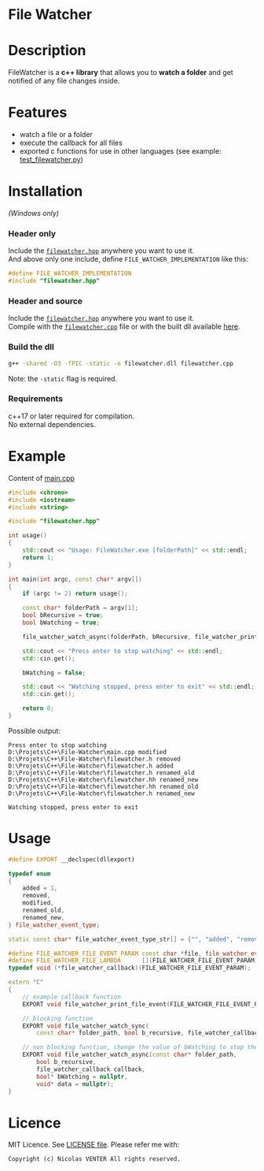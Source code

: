 # File Watcher

# Description

FileWatcher is a **c++ library** that allows you to **watch a folder** and get notified of any file changes inside.

# Features

- watch a file or a folder
- execute the callback for all files
- exported c functions for use in other languages (see example: [test_filewatcher.py](test_filewatcher.py))

# Installation

*(Windows only)*

### Header only

<!-- TODO: rename all file_watcher -->

Include the [`filewatcher.hpp`](filewatcher.hpp) anywhere you want to use it.  
And above only one include, define `FILE_WATCHER_IMPLEMENTATION` like this:

```cpp
#define FILE_WATCHER_IMPLEMENTATION
#include "filewatcher.hpp"
```

### Header and source

Include the [`filewatcher.hpp`](filewatcher.hpp) anywhere you want to use it.    
Compile with the [`filewatcher.cpp`](filewatcher.cpp) file or with the built dll available [here](https://github.com/nicolasventer/File-Watcher/releases).

### Build the dll

```bash
g++ -shared -O3 -fPIC -static -o filewatcher.dll filewatcher.cpp
```

Note: the `-static` flag is required.

### Requirements

c++17 or later required for compilation.  
No external dependencies.

# Example

Content of [main.cpp](main.cpp)
```cpp
#include <chrono>
#include <iostream>
#include <string>

#include "filewatcher.hpp"

int usage()
{
	std::cout << "Usage: FileWatcher.exe [folderPath]" << std::endl;
	return 1;
}

int main(int argc, const char* argv[])
{
	if (argc != 2) return usage();

	const char* folderPath = argv[1];
	bool bRecursive = true;
	bool bWatching = true;

	file_watcher_watch_async(folderPath, bRecursive, file_watcher_print_file_event, &bWatching, nullptr);

	std::cout << "Press enter to stop watching" << std::endl;
	std::cin.get();

	bWatching = false;

	std::cout << "Watching stopped, press enter to exit" << std::endl;
	std::cin.get();

	return 0;
}
```

Possible output:
```
Press enter to stop watching
D:\Projets\C++\File-Watcher\main.cpp modified
D:\Projets\C++\File-Watcher\filewatcher.h removed
D:\Projets\C++\File-Watcher\filewatcher.h added
D:\Projets\C++\File-Watcher\filewatcher.h renamed_old
D:\Projets\C++\File-Watcher\filewatcher.hh renamed_new
D:\Projets\C++\File-Watcher\filewatcher.hh renamed_old
D:\Projets\C++\File-Watcher\filewatcher.h renamed_new

Watching stopped, press enter to exit
```

# Usage

```cpp
#define EXPORT __declspec(dllexport)

typedef enum
{
	added = 1,
	removed,
	modified,
	renamed_old,
	renamed_new,
} file_watcher_event_type;

static const char* file_watcher_event_type_str[] = {"", "added", "removed", "modified", "renamed_old", "renamed_new"};

#define FILE_WATCHER_FILE_EVENT_PARAM const char *file, file_watcher_event_type event, bool is_directory, void *data
#define FILE_WATCHER_FILE_LAMBDA	  [](FILE_WATCHER_FILE_EVENT_PARAM) // no capture --> use data
typedef void (*file_watcher_callback)(FILE_WATCHER_FILE_EVENT_PARAM);

extern "C"
{
	// example callback function
	EXPORT void file_watcher_print_file_event(FILE_WATCHER_FILE_EVENT_PARAM);

	// blocking function
	EXPORT void file_watcher_watch_sync(
		const char* folder_path, bool b_recursive, file_watcher_callback callback, void* data = nullptr);

	// non blocking function, change the value of bWatching to stop the thread
	EXPORT void file_watcher_watch_async(const char* folder_path,
		bool b_recursive,
		file_watcher_callback callback,
		bool* bWatching = nullptr,
		void* data = nullptr);
}
```

# Licence

MIT Licence. See [LICENSE file](LICENSE).
Please refer me with:

	Copyright (c) Nicolas VENTER All rights reserved.
